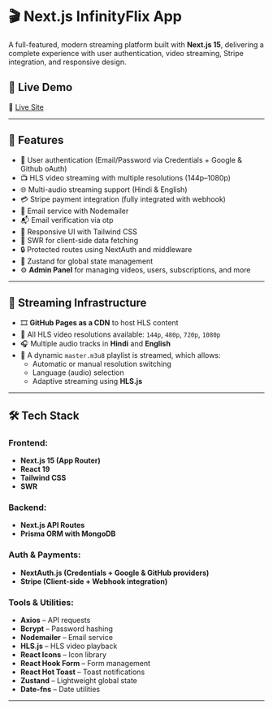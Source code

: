 # 🎬 Next.js InfinityFlix App

A full-featured, modern streaming platform built with **Next.js 15**, delivering a complete experience with user authentication, video streaming, Stripe integration, and responsive design.

## 🚀 Live Demo

🔗 [Live Site](https://nextjs-infinity-flix.vercel.app)  

---

## 🧩 Features

- 🔐 User authentication (Email/Password via Credentials + Google & Github oAuth)
- 📺 HLS video streaming with multiple resolutions (144p–1080p)
- 🌐 Multi-audio streaming support (Hindi & English)
- 💳 Stripe payment integration (fully integrated with webhook)
- 📧 Email service with Nodemailer
- 📬 Email verification via otp
- 🧾 Responsive UI with Tailwind CSS
- 🔄 SWR for client-side data fetching
- 🔒 Protected routes using NextAuth and middleware
- 🧠 Zustand for global state management
- ⚙️ **Admin Panel** for managing videos, users, subscriptions, and more

---

## 🎥 Streaming Infrastructure

- 🎞️ **GitHub Pages as a CDN** to host HLS content
- 📂 All HLS video resolutions available: `144p`, `480p`, `720p`, `1080p`
- 🎧 Multiple audio tracks in **Hindi** and **English**
- 🧠 A dynamic `master.m3u8` playlist is streamed, which allows:
  - Automatic or manual resolution switching
  - Language (audio) selection
  - Adaptive streaming using **HLS.js**

---

## 🛠️ Tech Stack

### Frontend:
- **Next.js 15 (App Router)**
- **React 19**
- **Tailwind CSS**
- **SWR**

### Backend:
- **Next.js API Routes**
- **Prisma ORM with MongoDB**

### Auth & Payments:
- **NextAuth.js (Credentials + Google & GitHub providers)**
- **Stripe (Client-side + Webhook integration)**

### Tools & Utilities:
- **Axios** – API requests  
- **Bcrypt** – Password hashing  
- **Nodemailer** – Email service  
- **HLS.js** – HLS video playback  
- **React Icons** – Icon library  
- **React Hook Form** – Form management  
- **React Hot Toast** – Toast notifications  
- **Zustand** – Lightweight global state  
- **Date-fns** – Date utilities

---
